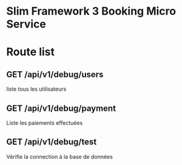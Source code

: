 # Slim Framework 3 Booking Micro Service

# Route list

## GET /api/v1/debug/users

liste tous les utilisateurs

## GET /api/v1/debug/payment

Liste les paiements effectuées

## GET /api/v1/debug/test

Vérifie la connection à la base de données